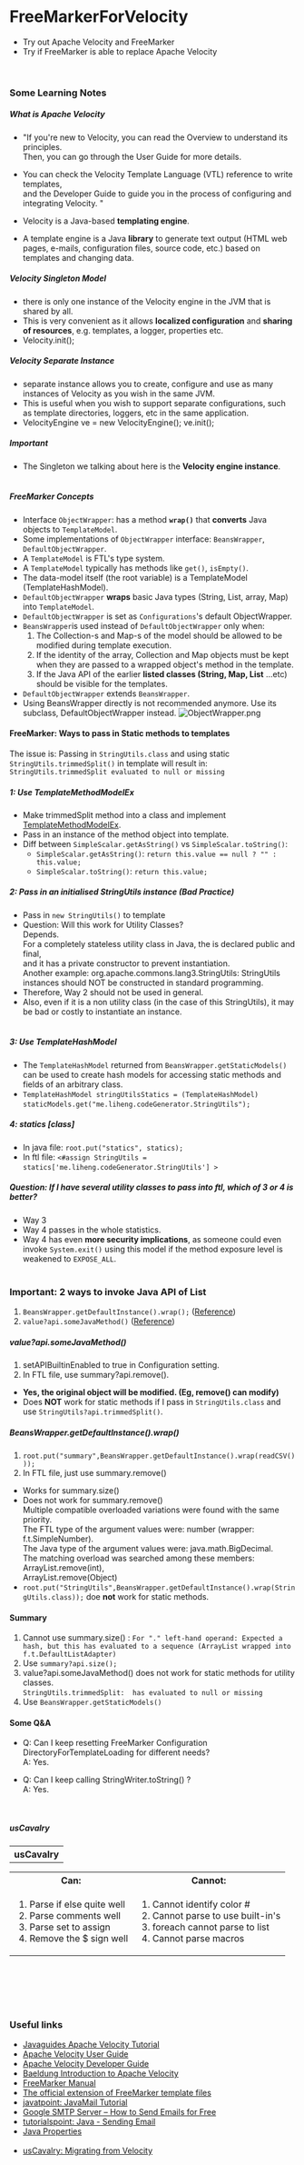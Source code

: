 # FreeMarkerForVelocity
* Try out Apache Velocity and FreeMarker
* Try if FreeMarker is able to replace Apache Velocity

&nbsp;

### Some Learning Notes ###
##### What is Apache Velocity #####
* "If you're new to Velocity, you can read the Overview to understand its principles.  
Then, you can go through the User Guide for more details. 
* You can check the Velocity Template Language (VTL) reference to write templates,   
and the Developer Guide to guide you in the process of configuring and integrating Velocity. "
&nbsp;


* Velocity is a Java-based **templating engine**. 
* A template engine is a Java **library** to generate text output (HTML web pages, e-mails, configuration files, source code, etc.)
 based on templates and changing data.
&nbsp;

##### Velocity Singleton Model #####
* there is only one instance of the Velocity engine in the JVM that is shared by all.
* This is very convenient as it allows **localized configuration** and **sharing of resources**, e.g. templates, a logger, properties etc. 
* Velocity.init();
&nbsp;

##### Velocity Separate Instance #####
* separate instance allows you to create, configure and use as many instances of Velocity as you wish in the same JVM. 
* This is useful when you wish to support separate configurations, such as template directories, loggers, etc in the same application.
* VelocityEngine ve = new VelocityEngine(); ve.init();
&nbsp;

##### Important #####
* The Singleton we talking about here is the **Velocity engine instance**. 
&nbsp;   
&nbsp;   

##### FreeMarker Concepts #####
* Interface `ObjectWrapper`: has a method **`wrap()`** that **converts** Java objects to `TemplateModel`. 
* Some implementations of `ObjectWrapper` interface: `BeansWrapper`, `DefaultObjectWrapper`. 
* A `TemplateModel` is FTL's type system. 
* A `TemplateModel` typically has methods like `get()`, `isEmpty()`.
* The data-model itself (the root variable) is a TemplateModel (TemplateHashModel). 
* `DefaultObjectWrapper` **wraps** basic Java types (String, List, array, Map) into `TemplateModel`.
* `DefaultObjectWrapper` is set as `Configurations`'s default ObjectWrapper. 
* `BeansWrapper`is used instead of `DefaultObjectWrapper` only when: 
  1. The Collection-s and Map-s of the model should be allowed to be modified during template execution.
  2. If the identity of the array, Collection and Map objects must be kept when they are passed to a wrapped object's method in the template. 
  3. If the Java API of the earlier **listed classes (String, Map, List** ...etc) should be visible for the templates.  
* `DefaultObjectWrapper` extends `BeansWrapper`.  
* Using BeansWrapper directly is not recommended anymore. Use its subclass, DefaultObjectWrapper instead. 
![ObjectWrapper.png](Docs/ObjectWrapper.png)
&nbsp;

#### FreeMarker: Ways to pass in Static methods to templates ####
The issue is: Passing in `StringUtils.class` and using static `StringUtils.trimmedSplit()` in template will result in: `StringUtils.trimmedSplit evaluated to null or missing`
##### 1:  Use TemplateMethodModelEx #####
* Make trimmedSplit method into a class and implement [TemplateMethodModelEx](https://freemarker.apache.org/docs/pgui_datamodel_method.html).
* Pass in an instance of the method object into template.
* Diff between `SimpleScalar.getAsString()` vs `SimpleScalar.toString()`: 
  * `SimpleScalar.getAsString()`: `return this.value == null ? "" : this.value;`
  * `SimpleScalar.toString()`: `return this.value;`
&nbsp;
##### 2: Pass in an initialised StringUtils instance (Bad Practice) #####
* Pass in `new StringUtils()` to template 
* Question: Will this work for Utility Classes?  
Depends.   
For a completely stateless utility class in Java, the is declared public and final,   
and it has a private constructor to prevent instantiation.   
Another example: org.apache.commons.lang3.StringUtils: StringUtils instances should NOT be constructed in standard programming.
* Therefore, Way 2 should not be used in general.
* Also, even if it is a non utility class (in the case of this StringUtils), it may be bad or costly to instantiate an instance.     
&nbsp;
##### 3: Use TemplateHashModel #####
* The `TemplateHashModel` returned from `BeansWrapper.getStaticModels()` can be used to create hash models for accessing static methods and fields of an arbitrary class.
* `TemplateHashModel stringUtilsStatics = (TemplateHashModel) staticModels.get("me.liheng.codeGenerator.StringUtils");`
&nbsp;
##### 4: statics [class] #####
* In java file: `root.put("statics", statics);`
* In ftl file: `<#assign StringUtils = statics['me.liheng.codeGenerator.StringUtils'] >`
&nbsp;

##### Question: If I have several utility classes to pass into ftl, which of 3 or 4 is better? #####
* Way 3
* Way 4 passes in the whole statistics. 
* Way 4 has even **more security implications**, as someone could even invoke `System.exit()` using this model if the method exposure level is weakened to `EXPOSE_ALL`.
&nbsp;  
&nbsp;

### Important: 2 ways to invoke Java API of List ###
1. `BeansWrapper.getDefaultInstance().wrap();` ([Reference](https://freemarker.apache.org/docs/pgui_misc_beanwrapper.html))
2. `value?api.someJavaMethod()` ([Reference](https://freemarker.apache.org/docs/versions_2_3_22.html))
##### value?api.someJavaMethod() #####
1. setAPIBuiltinEnabled to true in Configuration setting.
2. In FTL file, use summary?api.remove().   
* **Yes, the original object will be modified. (Eg, remove() can modify)**
* Does **NOT** work for static methods if I pass in `StringUtils.class` and use `StringUtils?api.trimmedSplit()`.
&nbsp;
##### BeansWrapper.getDefaultInstance().wrap() #####
1. `root.put("summary",BeansWrapper.getDefaultInstance().wrap(readCSV()));`
2. In FTL file, just use summary.remove()
* Works for summary.size()
* Does not work for summary.remove()  
Multiple compatible overloaded variations were found with the same priority.  
The FTL type of the argument values were: number (wrapper: f.t.SimpleNumber).  
The Java type of the argument values were: java.math.BigDecimal.  
The matching overload was searched among these members:  
    ArrayList.remove(int),   
    ArrayList.remove(Object)  
* `root.put("StringUtils",BeansWrapper.getDefaultInstance().wrap(StringUtils.class));` doe **not** work for static methods. 
&nbsp;  

#### Summary ####
1. Cannot use summary.size() : `For "." left-hand operand: Expected a hash, but this has evaluated to a sequence (ArrayList wrapped into f.t.DefaultListAdapter)` 
2. Use `summary?api.size();`
3. value?api.someJavaMethod() does not work for static methods for utility classes.   
`StringUtils.trimmedSplit:  has evaluated to null or missing`
4. Use `BeansWrapper.getStaticModels()`
&nbsp;

#### Some Q&A ####
* Q: Can I keep resetting FreeMarker Configuration DirectoryForTemplateLoading for different needs?   
  A: Yes. 
  
* Q: Can I keep calling StringWriter.toString() ?  
  A: Yes.
&nbsp;
  
&nbsp; 
##### usCavalry #####
<table>
    <tr><th> usCavalry </th></tr>
</table>
<table>
    <tr>
        <th> Can: </th>
        <th> Cannot: </th>
    </tr>
    <tr>
        <td><ol>
            <li> Parse if else quite well </li>
            <li> Parse comments well </li>
            <li> Parse set to assign </li>
            <li> Remove the $ sign well </li>
        </ol></td>
        <td><ol>
            <li> Cannot identify color # </li>
            <li> Cannot parse to use built-in's </li>
            <li> foreach cannot parse to list </li>
            <li> Cannot parse macros </li>
        </ol></td>
    </tr>        
</table>

&nbsp;

&nbsp;
----
### Useful links ###
* [Javaguides Apache Velocity Tutorial](javaguides.net/2019/11/apache-velocity-tutorial.html)
* [Apache Velocity User Guide](https://velocity.apache.org/engine/2.0/user-guide.html)
* [Apache Velocity Developer Guide](https://velocity.apache.org/engine/1.7/developer-guide.html)
* [Baeldung Introduction to Apache Velocity](https://www.baeldung.com/apache-velocity)
* [FreeMarker Manual](https://freemarker.apache.org/docs/index.html)
* [The official extension of FreeMarker template files](https://freemarker.apache.org/docs/versions_2_1_3.html)
* [javatpoint: JavaMail Tutorial](https://www.javatpoint.com/java-mail-api-tutorial)
* [Google SMTP Server – How to Send Emails for Free](https://www.siteground.com/kb/google_free_smtp_server/)
* [tutorialspoint: Java - Sending Email](https://www.tutorialspoint.com/java/java_sending_email.htm)
* [Java Properties](https://docs.oracle.com/javase/tutorial/essential/environment/properties.html)  
&nbsp;  
* [usCavalry: Migrating from Velocity](https://freemarker.sourceforge.io/usCavalry.html)